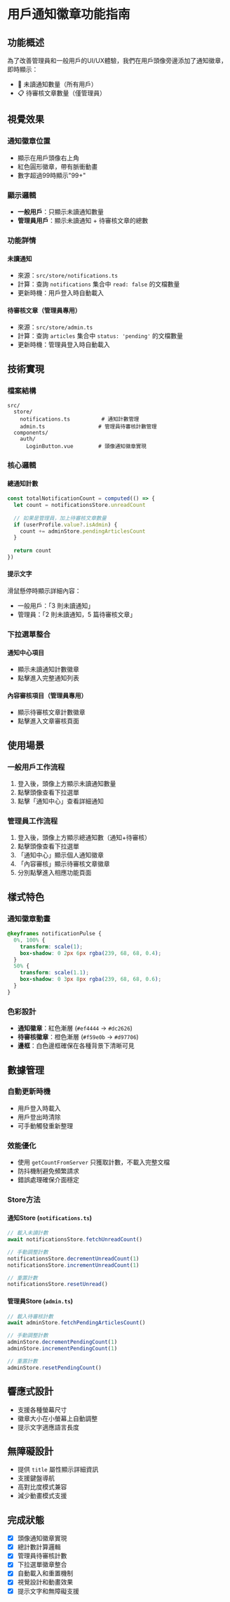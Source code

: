 # 用戶通知徽章功能指南

## 功能概述

為了改善管理員和一般用戶的UI/UX體驗，我們在用戶頭像旁邊添加了通知徽章，即時顯示：
- 📨 未讀通知數量（所有用戶）
- 📋 待審核文章數量（僅管理員）

## 視覺效果

### 通知徽章位置
- 顯示在用戶頭像右上角
- 紅色圓形徽章，帶有脈衝動畫
- 數字超過99時顯示"99+"

### 顯示邏輯
- **一般用戶**：只顯示未讀通知數量
- **管理員用戶**：顯示未讀通知 + 待審核文章的總數

### 功能詳情

#### 未讀通知
- 來源：`src/store/notifications.ts`
- 計算：查詢 `notifications` 集合中 `read: false` 的文檔數量
- 更新時機：用戶登入時自動載入

#### 待審核文章（管理員專用）
- 來源：`src/store/admin.ts`
- 計算：查詢 `articles` 集合中 `status: 'pending'` 的文檔數量
- 更新時機：管理員登入時自動載入

## 技術實現

### 檔案結構
```
src/
  store/
    notifications.ts          # 通知計數管理
    admin.ts                 # 管理員待審核計數管理
  components/
    auth/
      LoginButton.vue        # 頭像通知徽章實現
```

### 核心邏輯

#### 總通知計數
```typescript
const totalNotificationCount = computed(() => {
  let count = notificationsStore.unreadCount
  
  // 如果是管理員，加上待審核文章數量
  if (userProfile.value?.isAdmin) {
    count += adminStore.pendingArticlesCount
  }
  
  return count
})
```

#### 提示文字
滑鼠懸停時顯示詳細內容：
- 一般用戶：「3 則未讀通知」
- 管理員：「2 則未讀通知，5 篇待審核文章」

### 下拉選單整合

#### 通知中心項目
- 顯示未讀通知計數徽章
- 點擊進入完整通知列表

#### 內容審核項目（管理員專用）
- 顯示待審核文章計數徽章
- 點擊進入文章審核頁面

## 使用場景

### 一般用戶工作流程
1. 登入後，頭像上方顯示未讀通知數量
2. 點擊頭像查看下拉選單
3. 點擊「通知中心」查看詳細通知

### 管理員工作流程
1. 登入後，頭像上方顯示總通知數（通知+待審核）
2. 點擊頭像查看下拉選單
3. 「通知中心」顯示個人通知徽章
4. 「內容審核」顯示待審核文章徽章
5. 分別點擊進入相應功能頁面

## 樣式特色

### 通知徽章動畫
```css
@keyframes notificationPulse {
  0%, 100% { 
    transform: scale(1);
    box-shadow: 0 2px 6px rgba(239, 68, 68, 0.4);
  }
  50% { 
    transform: scale(1.1);
    box-shadow: 0 3px 8px rgba(239, 68, 68, 0.6);
  }
}
```

### 色彩設計
- **通知徽章**：紅色漸層 (`#ef4444` → `#dc2626`)
- **待審核徽章**：橙色漸層 (`#f59e0b` → `#d97706`)
- **邊框**：白色邊框確保在各種背景下清晰可見

## 數據管理

### 自動更新時機
- 用戶登入時載入
- 用戶登出時清除
- 可手動觸發重新整理

### 效能優化
- 使用 `getCountFromServer` 只獲取計數，不載入完整文檔
- 防抖機制避免頻繁請求
- 錯誤處理確保介面穩定

### Store方法

#### 通知Store (`notifications.ts`)
```typescript
// 載入未讀計數
await notificationsStore.fetchUnreadCount()

// 手動調整計數
notificationsStore.decrementUnreadCount(1)
notificationsStore.incrementUnreadCount(1)

// 重置計數
notificationsStore.resetUnread()
```

#### 管理員Store (`admin.ts`)
```typescript
// 載入待審核計數
await adminStore.fetchPendingArticlesCount()

// 手動調整計數
adminStore.decrementPendingCount(1)
adminStore.incrementPendingCount(1)

// 重置計數
adminStore.resetPendingCount()
```

## 響應式設計

- 支援各種螢幕尺寸
- 徽章大小在小螢幕上自動調整
- 提示文字適應語言長度

## 無障礙設計

- 提供 `title` 屬性顯示詳細資訊
- 支援鍵盤導航
- 高對比度模式兼容
- 減少動畫模式支援

## 完成狀態

- [x] 頭像通知徽章實現
- [x] 總計數計算邏輯
- [x] 管理員待審核計數
- [x] 下拉選單徽章整合
- [x] 自動載入和重置機制
- [x] 視覺設計和動畫效果
- [x] 提示文字和無障礙支援 